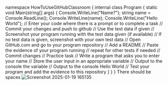 namespace HowToUseGitHubClassroom
{
    internal class Program
    {
        static void Main(string[] args)
        {
            Console.WriteLine("Name?");
            string name = Console.ReadLine();
            Console.WriteLine(name);
            Console.WriteLine("Hello World"); 
            // Enter your code where there is a prompt or to complete a task
            // Commit your changes and push to github
            // Use the test data if given
            // Screenshot your program running with the test data given (if available)
            // If no test data is given, screenshot with your own test data
            // Open GitHub.com and go to your program repository
            // Add a README
            // Paste the evidence of your program running
            // repeat for other tests if needed
            // Commit changes
            // Practice task
            // Write a program that asks you to enter your name
            // Store the user input in an appropriate variable
            // Output to the console the variable
            // Output to the console Hello World
            // Test your program and add the evidence to this repository
        }
    }
}
There should be spaces
![Screenshot 2025-01-19 165135](https://github.com/user-attachments/assets/971ff833-2aca-43e0-b6bd-3af2974def11)

